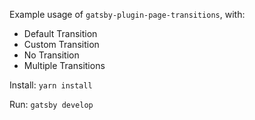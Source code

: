 Example usage of `gatsby-plugin-page-transitions`, with:

- Default Transition
- Custom Transition
- No Transition
- Multiple Transitions

Install: `yarn install`

Run: `gatsby develop`
